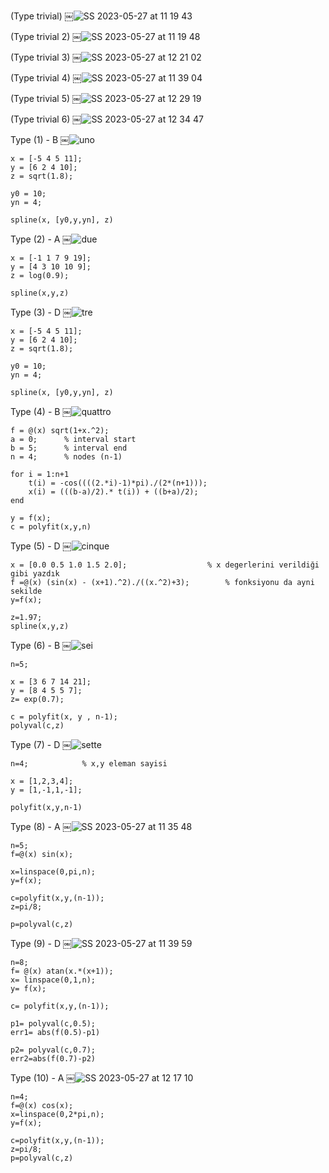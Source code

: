 (Type trivial)
￼![SS 2023-05-27 at 11 19 43](https://github.com/space-hippie0/matlab/assets/118982314/64195005-2db0-4b14-b71f-5a61e1c66b3b)

(Type trivial 2)
￼![SS 2023-05-27 at 11 19 48](https://github.com/space-hippie0/matlab/assets/118982314/32b913a0-42c0-4b83-9bcb-51c708ea171c)

(Type trivial 3)
￼![SS 2023-05-27 at 12 21 02](https://github.com/space-hippie0/matlab/assets/118982314/c2533977-848e-458b-b877-9c25d18b8ce1)

(Type trivial 4)
￼![SS 2023-05-27 at 11 39 04](https://github.com/space-hippie0/matlab/assets/118982314/dbe9f893-22c5-49ca-bb38-d7691649f360)

(Type trivial 5)
￼![SS 2023-05-27 at 12 29 19](https://github.com/space-hippie0/matlab/assets/118982314/fbbb5057-88c8-4e29-a29d-92da23bbe611)

(Type trivial 6)
￼![SS 2023-05-27 at 12 34 47](https://github.com/space-hippie0/matlab/assets/118982314/38e627da-3def-438d-a921-e8e001f32cd8)



Type (1) - B
￼![uno](https://github.com/space-hippie0/matlab/assets/118982314/2377f861-cf38-44e4-9f37-7e7e09b406cc)
```
x = [-5 4 5 11];
y = [6 2 4 10];
z = sqrt(1.8);
```
```
y0 = 10;
yn = 4;
```
```
spline(x, [y0,y,yn], z)
```

Type (2) - A
￼![due](https://github.com/space-hippie0/matlab/assets/118982314/ab05854f-78ee-4123-a25f-2f0749f1b7a6)
```
x = [-1 1 7 9 19];
y = [4 3 10 10 9];
z = log(0.9);
```
```
spline(x,y,z)
```
Type (3) - D
￼![tre](https://github.com/space-hippie0/matlab/assets/118982314/71da110a-8d08-4da8-97df-e6924bbe8ce9)
```
x = [-5 4 5 11];
y = [6 2 4 10];
z = sqrt(1.8);
```
```
y0 = 10;
yn = 4;
```
```
spline(x, [y0,y,yn], z)
```

Type (4) - B
￼![quattro](https://github.com/space-hippie0/matlab/assets/118982314/e540a5ba-08eb-4d54-9b0a-693fe0b6b676)
```
f = @(x) sqrt(1+x.^2);
a = 0;      % interval start
b = 5;      % interval end
n = 4;      % nodes (n-1)
```
```
for i = 1:n+1
    t(i) = -cos((((2.*i)-1)*pi)./(2*(n+1)));
    x(i) = (((b-a)/2).* t(i)) + ((b+a)/2);
end
```
```
y = f(x);
c = polyfit(x,y,n)
```

Type (5) - D
￼![cinque](https://github.com/space-hippie0/matlab/assets/118982314/9626716f-710f-45b9-bc7e-2dc49bd9d9a9)
```
x = [0.0 0.5 1.0 1.5 2.0]; 					% x degerlerini verildiği gibi yazdık
f =@(x) (sin(x) - (x+1).^2)./((x.^2)+3); 		% fonksiyonu da ayni sekilde
y=f(x);
```
```
z=1.97;
spline(x,y,z)
```

Type (6) - B
￼![sei](https://github.com/space-hippie0/matlab/assets/118982314/2e085f1c-2641-41fe-8a42-f36620772132)
```
n=5;
```
```
x = [3 6 7 14 21];
y = [8 4 5 5 7];
z= exp(0.7);
```
```
c = polyfit(x, y , n-1);
polyval(c,z)
```

Type (7) - D
￼![sette](https://github.com/space-hippie0/matlab/assets/118982314/49169173-3564-43fc-911e-7dad99176801)
```
n=4; 			% x,y eleman sayisi
```
```
x = [1,2,3,4];
y = [1,-1,1,-1];
```
```
polyfit(x,y,n-1)
```

Type (8) - A
￼![SS 2023-05-27 at 11 35 48](https://github.com/space-hippie0/matlab/assets/118982314/2d5c9fde-99db-4a5b-a2c5-e1528f749907)

```
n=5;
f=@(x) sin(x);
```
```
x=linspace(0,pi,n);
y=f(x);
```
```
c=polyfit(x,y,(n-1));
z=pi/8;
```
```
p=polyval(c,z)
```

Type (9) - D
￼![SS 2023-05-27 at 11 39 59](https://github.com/space-hippie0/matlab/assets/118982314/e18b6367-f17f-44b7-81ad-65f76a6e1331)
```
n=8;
f= @(x) atan(x.*(x+1));
x= linspace(0,1,n);
y= f(x);
```
```
c= polyfit(x,y,(n-1));
```
```
p1= polyval(c,0.5);
err1= abs(f(0.5)-p1)
```
```
p2= polyval(c,0.7);
err2=abs(f(0.7)-p2)
```

Type (10) - A
￼![SS 2023-05-27 at 12 17 10](https://github.com/space-hippie0/matlab/assets/118982314/d8a3ffc6-d93b-4d00-b5d6-a5e9cd118680)
```
n=4;
f=@(x) cos(x);
x=linspace(0,2*pi,n);
y=f(x);
```
```
c=polyfit(x,y,(n-1));
z=pi/8;
p=polyval(c,z)
```
